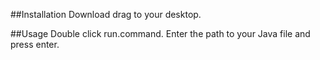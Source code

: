 ##Installation
Download drag to your desktop.

##Usage
Double click run.command. Enter the path to your Java file and press enter.
